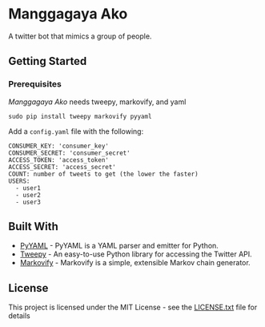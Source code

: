 # Manggagaya Ako

A twitter bot that mimics a group of people.

## Getting Started

### Prerequisites

*Manggagaya Ako* needs tweepy, markovify, and yaml

```
sudo pip install tweepy markovify pyyaml
```

Add a `config.yaml` file with the following:

```
CONSUMER_KEY: 'consumer_key'
CONSUMER_SECRET: 'consumer_secret'
ACCESS_TOKEN: 'access_token'
ACCESS_SECRET: 'access_secret'
COUNT: number of tweets to get (the lower the faster)
USERS:
  - user1
  - user2
  - user3
```

## Built With

* [PyYAML](http://pyyaml.org/wiki/PyYAML) - PyYAML is a YAML parser and emitter for Python.
* [Tweepy](http://www.tweepy.org/) - An easy-to-use Python library for accessing the Twitter API.
* [Markovify](https://github.com/jsvine/markovify) - Markovify is a simple, extensible Markov chain generator.

## License

This project is licensed under the MIT License - see the [LICENSE.txt](LICENSE.txt) file for details
